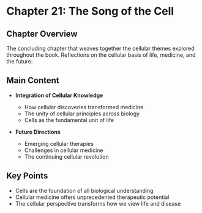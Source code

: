 # Chapter 21: The Song of the Cell

## Chapter Overview
The concluding chapter that weaves together the cellular themes explored throughout the book. Reflections on the cellular basis of life, medicine, and the future.

## Main Content
- **Integration of Cellular Knowledge**
  - How cellular discoveries transformed medicine
  - The unity of cellular principles across biology
  - Cells as the fundamental unit of life

- **Future Directions**
  - Emerging cellular therapies
  - Challenges in cellular medicine
  - The continuing cellular revolution

## Key Points
- Cells are the foundation of all biological understanding
- Cellular medicine offers unprecedented therapeutic potential
- The cellular perspective transforms how we view life and disease